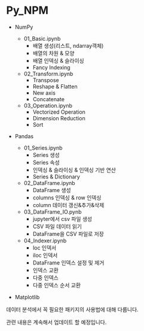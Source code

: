 # Py_NPM
- NumPy
    - 01_Basic.ipynb
        - 배열 생성(리스트, ndarray객체)
        - 배열의 차원 & 모양
        - 배열 인덱싱 & 슬라이싱
        - Fancy Indexing
    - 02_Transform.ipynb
        - Transpose
        - Reshape & Flatten
        - New axis
        - Concatenate
    - 03_Operation.ipynb
        - Vectorized Operation
        - Dimension Reduction
        - Sort
    
- Pandas
    - 01_Series.ipynb
        - Series 생성
        - Series 속성
        - 인덱싱 & 슬라이싱 & 인덱싱 기반 연산
        - Series & Dictionary
    - 02_DataFrame.ipynb
        - DataFrame 생성
        - columns 인덱싱 & row 인덱싱
        - column 데이터 갱신&추가&삭제
    - 03_DataFrame_IO.pynb
        - jupyter에서 csv 파일 생성
        - CSV 파일 데이터 읽기
        - DataFrame을 CSV 파일로 저장
    - 04_Indexer.ipynb
        - loc 인덱서
        - iloc 인덱서
        - DataFrame 인덱스 설정 및 제거
        - 인덱스 교환
        - 다중 인덱스
        - 다중 인덱스 순서 교환
- Matplotlib

데이터 분석에서 꼭 필요한 패키지의 사용법에 대해 다룹니다.

관련 내용은 계속해서 업데이트 할 예정입니다.